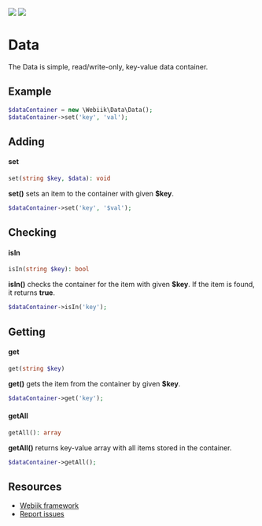 <p align="left">
<img src="https://img.shields.io/packagist/l/webiik/webiik.svg"/>
<img src="https://img.shields.io/badge/dependencies-0-brightgreen.svg"/>
</p>

Data
====
The Data is simple, read/write-only, key-value data container.

Example
-------
```php
$dataContainer = new \Webiik\Data\Data();
$dataContainer->set('key', 'val');
```

Adding
------
#### set
```php
set(string $key, $data): void
```
**set()** sets an item to the container with given **$key**.
```php
$dataContainer->set('key', '$val');
```

Checking
--------
#### isIn
```php
isIn(string $key): bool
```
**isIn()** checks the container for the item with given **$key**. If the item is found, it returns **true**. 
```php
$dataContainer->isIn('key');
```

Getting
-------
#### get
```php
get(string $key)
```
**get()** gets the item from the container by given **$key**.
```php
$dataContainer->get('key');
```

#### getAll
```php
getAll(): array
```
**getAll()** returns key-value array with all items stored in the container.
```php
$dataContainer->getAll();
```

Resources
---------
* [Webiik framework][1]
* [Report issues][2]

[1]: https://github.com/webiik/webiik
[2]: https://github.com/webiik/webiik-components/issues
